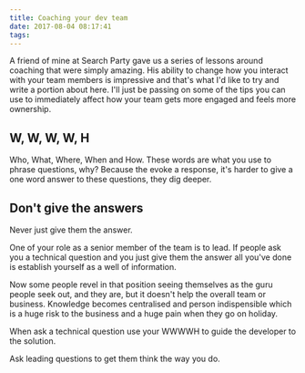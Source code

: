 ```yaml
---
title: Coaching your dev team
date: 2017-08-04 08:17:41
tags:
---
```


A friend of mine at Search Party gave us a series of lessons around coaching that were simply amazing. His ability to change how you interact with your team members is impressive and that's what I'd like to try and write a portion about here. I'll just be passing on some of the tips you can use to immediately affect how your team gets more engaged and feels more ownership.


## W, W, W, W, H
Who, What, Where, When and How. These words are what you use to phrase questions, why? Because the evoke a response, it's harder to give a one word answer to these questions, they dig deeper.

## Don't give the answers
Never just give them the answer. 

One of your role as a senior member of the team is to lead. If people ask you a technical question and you just give them the answer all you've done is establish yourself as a well of information. 

Now some people revel in that position seeing themselves as the guru people seek out, and they are, but it doesn't help the overall team or business. Knowledge becomes centralised and person indispensible which is a huge risk to the business and a huge pain when they go on holiday.

When ask a technical question use your WWWWH to guide the developer to the solution. 

Ask leading questions to get them think the way you do.



